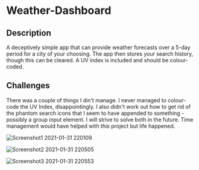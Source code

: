# Weather-Dashboard
## Description
A deceptively simple app that can provide weather forecasts over a 5-day period for a city of your choosing. The app then stores your search history, though this can be cleared. A UV index is included and should be colour-coded.
## Challenges
There was a couple of things I din't manage. I never managed to colour-code the UV Index, disappointingly. 
I also didn't work out how to get rid of the phantom search icons that I seem to have appended to something - possibly a group input element. I will strive to solve both in the future. Time management would have helped with this project but life happened.

![Screenshot1 2021-01-31 220109](https://user-images.githubusercontent.com/73472116/106400037-fa370c80-6413-11eb-8be6-f18794cc2656.png)

![Screenshot2 2021-01-31 220505](https://user-images.githubusercontent.com/73472116/106400038-facfa300-6413-11eb-8a7b-cac74495c66e.png)

![Screenshot3 2021-01-31 220553](https://user-images.githubusercontent.com/73472116/106400039-facfa300-6413-11eb-9c60-d75362740f02.png)

